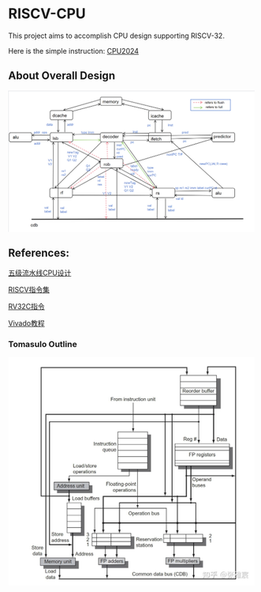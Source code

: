 # RISCV-CPU

This project aims to accomplish CPU design supporting RISCV-32.

Here is the simple instruction: [CPU2024](https://github.com/ACMClassCourse-2023/CPU2024/)

## About Overall Design
<img src="figures/myTomasulo(3).png" width="500" align=center />

## References:

[五级流水线CPU设计](https://notes.widcard.win/undergraduate/cs/report/)


[RISCV指令集](https://blog.csdn.net/qq_57502075/article/details/132015845)

[RV32C指令](https://blog.csdn.net/qq_38798111/article/details/129745919)

[Vivado教程](https://vlab.ustc.edu.cn/guide/doc_vivado.html)

### Tomasulo Outline
<img src="figures/Tomasulo.jpg" width="500" align=center />
